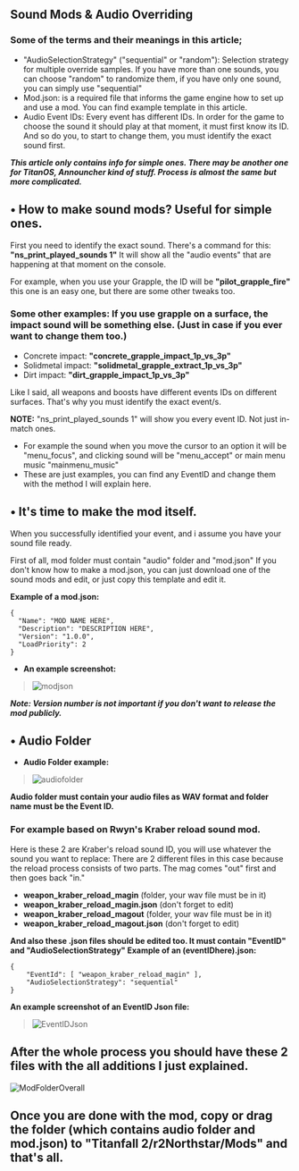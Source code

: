## **Sound Mods & Audio Overriding**
### Some of the terms and their meanings in this article;
* "AudioSelectionStrategy" ("sequential" or "random"): Selection strategy for multiple override samples.
If you have more than one sounds, you can choose "random" to randomize them, if you have only one sound, you can simply use "sequential"
* Mod.json: is a required file that informs the game engine how to set up and use a mod. You can find example template in this article.
* Audio Event IDs: Every event has different IDs.
In order for the game to choose the sound it should play at that moment, it must first know its ID.
And so do you, to start to change them, you must identify the exact sound first.

***This article only contains info for simple ones. There may be another one for TitanOS, Announcher kind of stuff. Process is almost the same but more complicated.***

## • How to make sound mods? Useful for simple ones. 

First you need to identify the exact sound. There's a command for this: **"ns_print_played_sounds 1"**
It will show all the "audio events" that are happening at that moment on the console. 

For example, when you use your Grapple, the ID will be **"pilot_grapple_fire"** this one is an easy one, but there are some other tweaks too.

### Some other examples: If you use grapple on a surface, the impact sound will be something else. (Just in case if you ever want to change them too.)
* Concrete impact: **"concrete_grapple_impact_1p_vs_3p"**
* Solidmetal impact: **"solidmetal_grapple_extract_1p_vs_3p"**
* Dirt impact: **"dirt_grapple_impact_1p_vs_3p"**

Like I said, all weapons and boosts have different events IDs on different surfaces.
That's why you must identify the exact event/s.

**NOTE:** "ns_print_played_sounds 1" will show you every event ID. Not just in-match ones.
* For example the sound when you move the cursor to an option it will be "menu_focus", and clicking sound will be "menu_accept" or main menu music "mainmenu_music"
* These are just examples, you can find any EventID and change them with the method I will explain here.

## • It's time to make the mod itself.
When you successfully identified your event, and i assume you have your sound file ready.

First of all, mod folder must contain "audio" folder and "mod.json"
If you don't know how to make a mod.json, you can just download one of the sound mods and edit, or just copy this template and edit it.

**Example of a mod.json:**
```
{
  "Name": "MOD NAME HERE",
  "Description": "DESCRIPTION HERE",
  "Version": "1.0.0",
  "LoadPriority": 2
}
```

* **An example screenshot:**
>![modjson](https://raw.githubusercontent.com/rwynx/audio-overriding-northstar/main/Images/mod.json.png)

***Note: Version number is not important if you don't want to release the mod publicly.***

## • Audio Folder
* **Audio Folder example:**
>![audiofolder](https://raw.githubusercontent.com/rwynx/audio-overriding-northstar/main/Images/folderexample.png)

**Audio folder must contain your audio files as WAV format and folder name must be the Event ID.**

### **For example based on Rwyn's Kraber reload sound mod.**
 Here is these 2 are Kraber's reload sound ID, you will use whatever the sound you want to replace:
 There are 2 different files in this case because the reload process consists of two parts. The mag comes "out" first and then goes back "in."
 
* **weapon_kraber_reload_magin** (folder, your wav file must be in it)
* **weapon_kraber_reload_magin.json** (don't forget to edit)
* **weapon_kraber_reload_magout** (folder, your wav file must be in it)
* **weapon_kraber_reload_magout.json** (don't forget to edit)

**And also these .json files should be edited too. It must contain "EventID" and "AudioSelectionStrategy"
Example of an (eventIDhere).json:**
```
{
	"EventId": [ "weapon_kraber_reload_magin" ],
	"AudioSelectionStrategy": "sequential"
}
```

**An example screenshot of an EventID Json file:**
>![EventIDJson](https://raw.githubusercontent.com/rwynx/audio-overriding-northstar/main/Images/eventmodjsonexample.png)


## **After the whole process you should have these 2 files with the all additions I just explained.**
![ModFolderOverall](https://raw.githubusercontent.com/rwynx/audio-overriding-northstar/main/Images/ModFolderOverall.png)

## Once you are done with the mod, copy or drag the folder (which contains audio folder and mod.json) to "Titanfall 2/r2Northstar/Mods" and that's all.
